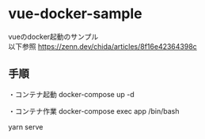 # vue-docker-sample
vueのdocker起動のサンプル  
以下参照
https://zenn.dev/chida/articles/8f16e42364398c

## 手順
・コンテナ起動
docker-compose up -d

・コンテナ作業
docker-compose exec app /bin/bash

yarn serve
